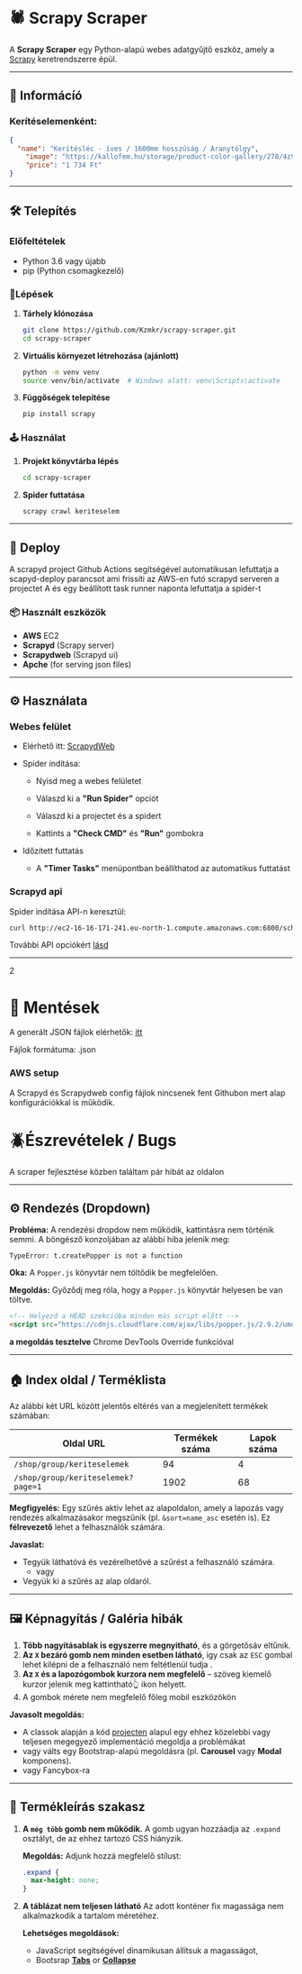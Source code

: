 # 🕷️ Scrapy Scraper

A **Scrapy Scraper** egy Python-alapú webes adatgyűjtő eszköz, amely a [Scrapy](https://scrapy.org/) keretrendszerre épül.

___

## 📰 Informácíó
### Kerítéselemenként:


```json
{
  "name": "Kerítésléc - íves / 1600mm hosszúság / Aranytölgy", 
    "image": "https://kallofem.hu/storage/product-color-gallery/278/4z9x3bYXMdBFo4j5PRlRKAuv5l16nmT5L0XNJr7L.jpg",
    "price": "1 734 Ft"
}
```
___
## 🛠️ Telepítés

### Előfeltételek

- Python 3.6 vagy újabb
- pip (Python csomagkezelő)

### 👣Lépések

1. **Tárhely klónozása**

   ```bash
   git clone https://github.com/Kzmkr/scrapy-scraper.git
   cd scrapy-scraper
   ```

2. **Virtuális környezet létrehozása (ajánlott)**

   ```bash
   python -m venv venv
   source venv/bin/activate  # Windows alatt: venv\Scripts\activate
   ```

3. **Függőségek telepítése**

   ```bash
   pip install scrapy
   ```

### 🕹️ Használat

   1. **Projekt könyvtárba lépés**

      ```bash
      cd scrapy-scraper
      ```

   2. **Spider futtatása**

      ```bash
      scrapy crawl keriteselem
      ```
      
___

## 🚀 Deploy

A scrapyd project Github Actions segítségével automatikusan lefuttatja a scapyd-deploy parancsot ami frissíti az AWS-en futó scrapyd serveren a projectet
A és egy beállított task runner naponta lefuttatja a spider-t

### 📦 Használt eszközök

- **AWS** EC2
- **Scrapyd** (Scrapy server)
- **Scrapydweb** (Scrapyd ui)
- **Apche** (for serving json files)
___
## ⚙️ Használata

### Webes felület

- Elérhető itt: [ScrapydWeb](http://ec2-16-16-171-241.eu-north-1.compute.amazonaws.com:5000/)

- Spider indítása:

    - Nyisd meg a webes felületet

   - Válaszd ki a **"Run Spider"** opciót

   - Válaszd ki a projectet és a spidert

   - Kattints a **"Check CMD"** és **"Run"** gombokra
  
- Időzített futtatás

   - A **"Timer Tasks"** menüpontban beállíthatod az automatikus futtatást


### Scrapyd api
Spider indítása API-n keresztül:

```bash
curl http://ec2-16-16-171-241.eu-north-1.compute.amazonaws.com:6800/schedule.json -d project=kallofem -d spider=keriteselem   
```
További API opciókért [lásd](https://scrapyd.readthedocs.io/en/stable/api.html)

---
2
# 📂 Mentések
A generált JSON fájlok elérhetők: [itt](http://ec2-16-16-171-241.eu-north-1.compute.amazonaws.com/files/)

Fájlok formátuma: .json


### AWS setup
A Scrapyd és Scrapydweb config fájlok nincsenek fent Githubon mert alap konfigurációkkal is működik.


# 🪲Észrevételek / Bugs

A scraper fejlesztése közben találtam pár hibát az oldalon

---

## ⚙️ Rendezés (Dropdown)

**Probléma:**
A rendezési dropdow nem működik, kattintásra nem történik semmi. A böngésző konzoljában az alábbi hiba jelenik meg:

```
TypeError: t.createPopper is not a function
```

**Oka:**
A `Popper.js` könyvtár nem töltődik be megfelelően.

**Megoldás:**
Győződj meg róla, hogy a `Popper.js` könyvtár helyesen be van töltve. 

```html
<!-- Helyezd a HEAD szekcióba minden más script előtt -->
<script src="https://cdnjs.cloudflare.com/ajax/libs/popper.js/2.9.2/umd/popper.min.js"></script>
```
**a megoldás tesztelve** Chrome DevTools Override funkcióval 
___

## 🏠 Index oldal / Terméklista

Az alábbi két URL között jelentős eltérés van a megjelenített termékek számában:

| Oldal URL                          | Termékek száma | Lapok száma |
| ---------------------------------- | -------------- |-------------|
| `/shop/group/keriteselemek`        |   94      | 4           |
| `/shop/group/keriteselemek?page=1` |     1902            | 68          |

**Megfigyelés:**
Egy szűrés aktív lehet az alapoldalon, amely a lapozás vagy rendezés alkalmazásakor megszűnik (pl. `&sort=name_asc` esetén is). Ez **félrevezető** lehet a felhasználók számára.

**Javaslat:**

* Tegyük láthatóvá és vezérelhetővé a szűrést a felhasználó számára. 
  - vagy
* Vegyük ki a szűrés az alap oldaról.

---

## 🖼 Képnagyítás / Galéria hibák

1. **Több nagyításablak is egyszerre megnyitható**, és a görgetősáv eltűnik.
2. **Az `X` bezáró gomb nem minden esetben látható**, igy csak az `ESC` gombal lehet kilépni de a felhasználó nem feltétlenül tudja .
3. **Az `X` és a lapozógombok kurzora nem megfelelő** – szöveg kiemelő kurzor jelenik meg kattintható👆 ikon helyett.
4. A gombok mérete nem megfelelő főleg mobil eszközökön 

**Javasolt megoldás:**

* A classok alapján a kód [projecten](https://github.com/jestov/grid-gallery/tree/master) alapul egy ehhez közelebbi vagy teljesen megegyező implementáció megoldja a problémákat
* 
  vagy válts egy Bootstrap-alapú megoldásra (pl. **Carousel** vagy **Modal** komponens).
* vagy Fancybox-ra

---

## 📝 Termékleírás szakasz

1. **A `még több` gomb nem működik.**
   A gomb ugyan hozzáadja az `.expand` osztályt, de az ehhez tartozó CSS hiányzik.

   **Megoldás:**
   Adjunk hozzá megfelelő stílust:

   ```css
   .expand {
     max-height: none;
   }
   ```

2. **A táblázat nem teljesen látható** Az adott konténer fix magassága nem alkalmazkodik a tartalom méretéhez.
   
   **Lehetséges megoldások:**
    - JavaScript segítségével dinamikusan állítsuk a magasságot,
   - Bootsrap [**Tabs**](https://getbootstrap.com/docs/5.0/components/navs-tabs/#javascript-behavior) or [**Collapse**](https://getbootstrap.com/docs/4.0/components/collapse/#accordion-example)



